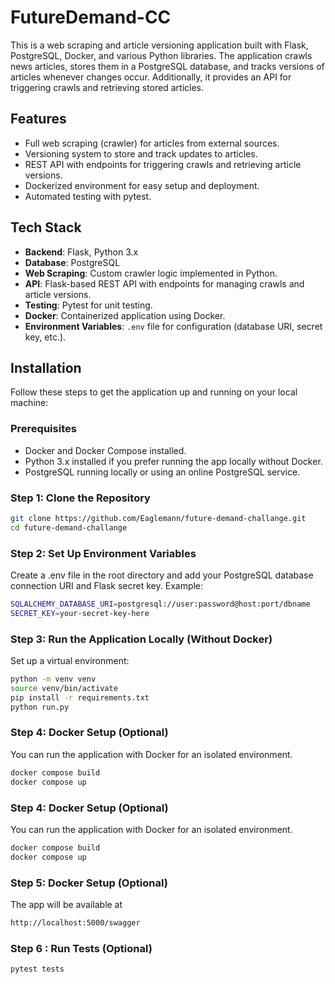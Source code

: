 # FutureDemand-CC

This is a web scraping and article versioning application built with Flask, PostgreSQL, Docker, and various Python libraries. The application crawls news articles, stores them in a PostgreSQL database, and tracks versions of articles whenever changes occur. Additionally, it provides an API for triggering crawls and retrieving stored articles.

## Features

- Full web scraping (crawler) for articles from external sources.
- Versioning system to store and track updates to articles.
- REST API with endpoints for triggering crawls and retrieving article versions.
- Dockerized environment for easy setup and deployment.
- Automated testing with pytest.

## Tech Stack

- **Backend**: Flask, Python 3.x
- **Database**: PostgreSQL
- **Web Scraping**: Custom crawler logic implemented in Python.
- **API**: Flask-based REST API with endpoints for managing crawls and article versions.
- **Testing**: Pytest for unit testing.
- **Docker**: Containerized application using Docker.
- **Environment Variables**: `.env` file for configuration (database URI, secret key, etc.).

## Installation

Follow these steps to get the application up and running on your local machine:

### Prerequisites

- Docker and Docker Compose installed.
- Python 3.x installed if you prefer running the app locally without Docker.
- PostgreSQL running locally or using an online PostgreSQL service.

### Step 1: Clone the Repository

```bash
git clone https://github.com/Eaglemann/future-demand-challange.git
cd future-demand-challange
```

### Step 2: Set Up Environment Variables

Create a .env file in the root directory and add your PostgreSQL database connection URI and Flask secret key. Example:

```bash
SQLALCHEMY_DATABASE_URI=postgresql://user:password@host:port/dbname
SECRET_KEY=your-secret-key-here
```

### Step 3: Run the Application Locally (Without Docker)

Set up a virtual environment:

```bash
python -m venv venv
source venv/bin/activate
pip install -r requirements.txt
python run.py
```

### Step 4: Docker Setup (Optional)

You can run the application with Docker for an isolated environment.

```bash
docker compose build
docker compose up
```


### Step 4: Docker Setup (Optional)

You can run the application with Docker for an isolated environment.

```bash
docker compose build
docker compose up
```

### Step 5: Docker Setup (Optional)

The app will be available at 
```bash
http://localhost:5000/swagger
```

### Step 6 : Run Tests (Optional)

```bash
pytest tests
```
